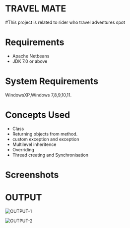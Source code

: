 
# TRAVEL MATE

#This project is related to rider who travel adventures spot 

# Requirements

- Apache Netbeans 
- JDK 7.0 or above

# System Requirements

WindowsXP,Windows 7,8,9,10,11.

# Concepts Used
- Class
- Returning objects from method.
- custom exception and exception
- Multilevel inheritence
- Overriding
- Thread creating and Synchronisation

# Screenshots

# OUTPUT

![OUTPUT-1](https://user-images.githubusercontent.com/108022233/176199579-19725aae-0f13-4b03-a5a9-f6f07dc8b8bb.png)




![OUTPUT-2](https://user-images.githubusercontent.com/108022233/176199824-b1f4d48c-a3a1-45ed-96c4-9e937454fbd3.png)
